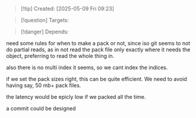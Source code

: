 
>[!tip] Created: [2025-05-09 Fri 09:23]

>[!question] Targets: 

>[!danger] Depends: 

need some rules for when to make a pack or not, since iso git seems to not do partial reads, as in not read the pack file only exactly where it needs the object, preferring to read the whole thing in.

also there is no multi index it seems, so we cant index the indices.

if we set the pack sizes right, this can be quite efficient.  We need to avoid having say, 50 mb+ pack files.

the latency would be epicly low if we packed all the time.

a commit could be designed 
